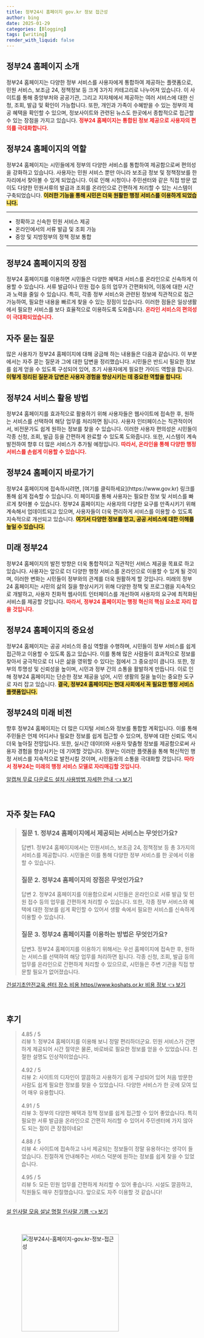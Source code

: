 ```yaml
---
title: 정부24시 홈페이지 gov.kr 정보 접근성
author: bing
date: 2025-01-29
categories: [Blogging]
tags: [writing]
render_with_liquid: false
---
```



<h2 id='정부24_홈페이지_소개'>정부24 홈페이지 소개</h2>

<p>정부24 홈페이지는 다양한 정부 서비스를 사용자에게 통합하여 제공하는 플랫폼으로, 민원 서비스, 보조금 24, 정책정보 등 크게 3가지 카테고리로 나누어져 있습니다. 이 사이트를 통해 중앙부처와 공공기관, 그리고 지자체에서 제공하는 여러 서비스에 대한 신청, 조회, 발급 및 확인이 가능합니다. 또한, 개인과 가족이 수혜받을 수 있는 정부의 제공 혜택을 확인할 수 있으며, 정보사이트와 관련된 뉴스도 한곳에서 종합적으로 접근할 수 있는 장점을 가지고 있습니다. <b><span style="color: #ee2323;">정부24 홈페이지는 통합된 정보 제공으로 사용자의 편의를 극대화합니다.</span></b></p>

<h2 id='정부24_홈페이지의_역할'>정부24 홈페이지의 역할</h2>

<p>정부24 홈페이지는 시민들에게 정부의 다양한 서비스를 통합하여 제공함으로써 편의성을 강화하고 있습니다. 사용자는 민원 서비스 뿐만 아니라 보조금 정보 및 정책정보를 한 자리에서 찾아볼 수 있게 되었습니다. 이로 인해 시청이나 주민센터와 같은 직접 방문 없이도 다양한 민원서류의 발급과 조회를 온라인으로 간편하게 처리할 수 있는 시스템이 구축되었습니다. <b><span style="background-color: #ffe066;">이러한 기능을 통해 시민은 더욱 원활한 행정 서비스를 이용하게 되었습니다.</span></b></p>

<hr />

<ul>
    <li>정확하고 신속한 민원 서비스 제공</li>
    <li>온라인에서의 서류 발급 및 조회 가능</li>
    <li>중앙 및 지방정부의 정책 정보 통합</li>
</ul>

<hr />

<h2 id='정부24_홈페이지_장점'>정부24 홈페이지의 장점</h2>

<p>정부24 홈페이지를 이용하면 시민들은 다양한 혜택과 서비스를 온라인으로 신속하게 이용할 수 있습니다. 서류 발급이나 민원 접수 등의 업무가 간편화되어, 이동에 대한 시간과 노력을 줄일 수 있습니다. 특히, 각종 정부 서비스와 관련된 정보에 직관적으로 접근 가능하여, 필요한 내용을 빠르게 찾을 수 있는 장점이 있습니다. 이러한 점들은 일상생활에서 필요한 서비스를 보다 효율적으로 이용하도록 도와줍니다. <b><span style="color: #ee2323;">온라인 서비스의 편의성이 극대화되었습니다.</span></b></p>

<h2 id='자주_묻는_질문'>자주 묻는 질문</h2>

<p>많은 사용자가 정부24 홈페이지에 대해 궁금해 하는 내용들은 다음과 같습니다. 이 부분에서는 자주 묻는 질문과 그에 대한 답변을 정리했습니다. 시민들은 반드시 필요한 정보를 쉽게 얻을 수 있도록 구성되어 있어, 초기 사용자에게 필요한 가이드 역할을 합니다. <b><span style="background-color: #ffe066;">이렇게 정리된 질문과 답변은 사용자 경험을 향상시키는 데 중요한 역할을 합니다.</span></b></p>

<h2 id='정부24_서비스_활용_방법'>정부24 서비스 활용 방법</h2>

<p>정부24 홈페이지를 효과적으로 활용하기 위해 사용자들은 웹사이트에 접속한 후, 원하는 서비스를 선택하여 해당 업무를 처리하면 됩니다. 사용자 인터페이스는 직관적이어서, 비전문가도 쉽게 원하는 정보를 찾을 수 있습니다. 이러한 사용자 편의성은 시민들이 각종 신청, 조회, 발급 등을 간편하게 완료할 수 있도록 도와줍니다. 또한, 시스템이 계속 발전하여 향후 더 많은 서비스가 추가될 예정입니다. <b><span style="color: #ee2323;">따라서, 온라인을 통해 다양한 행정 서비스를 손쉽게 이용할 수 있습니다.</span></b></p>

<h2 id='정부24_홈페이지_링크'>정부24 홈페이지 바로가기</h2>

<p>정부24 홈페이지에 접속하시려면, [여기를 클릭하세요](https://www.gov.kr) 링크를 통해 쉽게 접속할 수 있습니다. 이 페이지를 통해 사용자는 필요한 정보 및 서비스를 빠르게 찾아볼 수 있습니다. 정부24 홈페이지는 사용자의 다양한 요구를 만족시키기 위해 계속해서 업데이트되고 있으며, 사용자들이 더욱 편리하게 서비스를 이용할 수 있도록 지속적으로 개선되고 있습니다. <b><span style="background-color: #ffe066;">여기서 다양한 정보를 얻고, 공공 서비스에 대한 이해를 높일 수 있습니다.</span></b></p>

<h2 id='미래_정부24'>미래 정부24</h2>

<p>정부24 홈페이지의 발전 방향은 더욱 통합적이고 직관적인 서비스 제공을 목표로 하고 있습니다. 사용자는 앞으로 더 다양한 행정 서비스를 온라인으로 이용할 수 있게 될 것이며, 이러한 변화는 시민들이 정부와의 관계를 더욱 원활하게 할 것입니다. 미래의 정부24 홈페이지는 시민의 삶의 질을 향상시키기 위해 다양한 정책 및 프로그램을 지속적으로 개발하고, 사용자 친화적 웹사이트 인터페이스를 개선하여 사용자의 요구에 최적화된 서비스를 제공할 것입니다. <b><span style="color: #ee2323;">따라서, 정부24 홈페이지는 행정 혁신의 핵심 요소로 자리 잡을 것입니다.</span></b></p>

<h2 id='정부24_홈페이지의_중요성'>정부24 홈페이지의 중요성</h2>

<p>정부24 홈페이지는 공공 서비스의 중심 역할을 수행하며, 시민들이 정부 서비스를 쉽게 접근하고 이용할 수 있도록 돕고 있습니다. 이를 통해 많은 사람들이 효과적으로 정보를 찾아서 궁극적으로 더 나은 삶을 영위할 수 있다는 점에서 그 중요성이 큽니다. 또한, 정부의 투명성 및 신뢰성을 높이며, 시민과 정부 간의 소통을 활발하게 만듭니다. 이로 인해 정부24 홈페이지는 단순한 정보 제공을 넘어, 시민 생활의 질을 높이는 중요한 도구로 자리 잡고 있습니다. <b><span style="background-color: #ffe066;">결국, 정부24 홈페이지는 현대 사회에서 꼭 필요한 행정 서비스 플랫폼입니다.</span></b></p>

<h2 id='정부24_의_미래_비전'>정부24의 미래 비전</h2>

<p>향후 정부24 홈페이지는 더 많은 디지털 서비스와 정보를 통합할 계획입니다. 이를 통해 주민들은 언제 어디서나 필요한 정보를 쉽게 접근할 수 있으며, 정부에 대한 신뢰도 역시 더욱 높아질 전망입니다. 또한, 실시간 데이터와 사용자 맞춤형 정보를 제공함으로써 사용자 경험을 향상시키는 데 기여할 것입니다. 정부는 이러한 플랫폼을 통해 혁신적인 행정 서비스를 지속적으로 발전시킬 것이며, 시민들과의 소통을 극대화할 것입니다. <b><span style="color: #ee2323;">따라서 정부24는 미래의 행정 서비스 모델로 자리매김할 것입니다.</span></b></p>


<p><a class="click-button" title="알캡쳐 무료 다운로드 설치 사용방법 자세한 안내" href="https://purplelist.github.io/posts/%EC%95%8C%EC%BA%A1%EC%B3%90-%EB%AC%B4%EB%A3%8C-%EB%8B%A4%EC%9A%B4%EB%A1%9C%EB%93%9C-%EC%84%A4%EC%B9%98-%EC%82%AC%EC%9A%A9%EB%B0%A9%EB%B2%95-%EC%9E%90%EC%84%B8%ED%95%9C-%EC%95%88%EB%82%B4/" rel="dofollow">알캡쳐 무료 다운로드 설치 사용방법 자세한 안내 👈 보기</a></p><br>
<h2 id='자주_찾는_FAQ'>자주 찾는 FAQ</h2>
<div itemscope="" itemtype="https://schema.org/FAQPage">
<blockquote>
<div itemscope="" itemprop="mainEntity" itemtype="https://schema.org/Question">
<h3 itemprop="name">질문 1. 정부24 홈페이지에서 제공되는 서비스는 무엇인가요?</h3>
<div itemscope="" itemprop="acceptedAnswer" itemtype="https://schema.org/Answer">
<span itemprop="text">
<p>답변1. 정부24 홈페이지에서는 민원서비스, 보조금 24, 정책정보 등 총 3가지의 서비스를 제공합니다. 시민들은 이를 통해 다양한 정부 서비스를 한 곳에서 이용할 수 있습니다.</p>
</span>
</div>
</div>
<div itemscope="" itemprop="mainEntity" itemtype="https://schema.org/Question">
<h3 itemprop="name">질문 2. 정부24 홈페이지의 장점은 무엇인가요?</h3>
<div itemscope="" itemprop="acceptedAnswer" itemtype="https://schema.org/Answer">
<span itemprop="text">
<p>답변 2. 정부24 홈페이지를 이용함으로써 시민들은 온라인으로 서류 발급 및 민원 접수 등의 업무를 간편하게 처리할 수 있습니다. 또한, 각종 정부 서비스와 혜택에 대한 정보를 쉽게 확인할 수 있어서 생활 속에서 필요한 서비스를 신속하게 이용할 수 있습니다.</p>
</span>
</div>
</div>
<div itemscope="" itemprop="mainEntity" itemtype="https://schema.org/Question">
<h3 itemprop="name">질문 3. 정부24 홈페이지를 이용하는 방법은 무엇인가요?</h3>
<div itemscope="" itemprop="acceptedAnswer" itemtype="https://schema.org/Answer">
<span itemprop="text">
<p>답변3. 정부24 홈페이지를 이용하기 위해서는 우선 홈페이지에 접속한 후, 원하는 서비스를 선택하여 해당 업무를 처리하면 됩니다. 각종 신청, 조회, 발급 등의 업무를 온라인으로 간편하게 처리할 수 있으므로, 시민들은 주변 기관을 직접 방문할 필요가 없어졌습니다.</p>
</span>
</div>
</div>
</blockquote>
</div>
<p><a class="click-button" title="건설기초안전교육 센터 장소 비용 https//www.koshats.or.kr 비용 정보" href="https://purplelist.github.io/posts/%EA%B1%B4%EC%84%A4%EA%B8%B0%EC%B4%88%EC%95%88%EC%A0%84%EA%B5%90%EC%9C%A1-%EC%84%BC%ED%84%B0-%EC%9E%A5%EC%86%8C-%EB%B9%84%EC%9A%A9-httpswww.koshats.or.kr-%EB%B9%84%EC%9A%A9-%EC%A0%95%EB%B3%B4/" rel="dofollow">건설기초안전교육 센터 장소 비용 https//www.koshats.or.kr 비용 정보 👈 보기</a></p><br>
<h2 id='후기'>후기</h2>
<div itemscope itemtype="https://schema.org/Product">
  <blockquote>
  <div itemprop="review" itemscope itemtype="https://schema.org/Review">
      <div itemprop="reviewRating" itemscope itemtype="https://schema.org/Rating"> <span itemprop="ratingValue">4.85</span> / <span itemprop="bestRating">5</span> </div>
      <span itemprop="reviewBody">리뷰 1: 정부24 홈페이지를 이용해 보니 정말 편리하더군요. 민원 서비스가 간편하게 제공되어 시간 절약은 물론, 바로바로 필요한 정보를 얻을 수 있었습니다. 친절한 설명도 인상적이었습니다.</span>
  </div>
  <br>
  <div itemprop="review" itemscope itemtype="https://schema.org/Review">
      <div itemprop="reviewRating" itemscope itemtype="https://schema.org/Rating"> <span itemprop="ratingValue">4.92</span> / <span itemprop="bestRating">5</span> </div>
      <span itemprop="reviewBody">리뷰 2: 사이트의 디자인이 깔끔하고 사용하기 쉽게 구성되어 있어 처음 방문한 사람도 쉽게 필요한 정보를 찾을 수 있었습니다. 다양한 서비스가 한 곳에 모여 있어 매우 유용합니다.</span>
  </div>
  <br>
  <div itemprop="review" itemscope itemtype="https://schema.org/Review">
      <div itemprop="reviewRating" itemscope itemtype="https://schema.org/Rating"> <span itemprop="ratingValue">4.91</span> / <span itemprop="bestRating">5</span> </div>
      <span itemprop="reviewBody">리뷰 3: 정부의 다양한 혜택과 정책 정보를 쉽게 접근할 수 있어 좋았습니다. 특히 필요한 서류 발급을 온라인으로 간편히 처리할 수 있어서 주민센터에 가지 않아도 되는 점이 큰 장점이네요!</span>
  </div>
  <br>
  <div itemprop="review" itemscope itemtype="https://schema.org/Review">
      <div itemprop="reviewRating" itemscope itemtype="https://schema.org/Rating"> <span itemprop="ratingValue">4.88</span> / <span itemprop="bestRating">5</span> </div>
      <span itemprop="reviewBody">리뷰 4: 사이트에 접속하고 나서 제공되는 정보들이 정말 유용하다는 생각이 들었습니다. 친절하게 안내해주는 서비스 덕분에 원하는 정보를 쉽게 찾을 수 있었습니다.</span>
  </div>
  <br>
  <div itemprop="review" itemscope itemtype="https://schema.org/Review">
      <div itemprop="reviewRating" itemscope itemtype="https://schema.org/Rating"> <span itemprop="ratingValue">4.95</span> / <span itemprop="bestRating">5</span> </div>
      <span itemprop="reviewBody">리뷰 5: 모든 민원 업무를 간편하게 처리할 수 있어 좋습니다. 시설도 깔끔하고, 직원들도 매우 친절했습니다. 앞으로도 자주 이용할 것 같습니다!</span>
  </div>
  <br>
  </blockquote>
</div>
<p><a class="click-button" title="설 인사말 모음 설날 명절 인사말 기쁨" href="https://purplelist.github.io/posts/%EC%84%A4-%EC%9D%B8%EC%82%AC%EB%A7%90-%EB%AA%A8%EC%9D%8C-%EC%84%A4%EB%82%A0-%EB%AA%85%EC%A0%88-%EC%9D%B8%EC%82%AC%EB%A7%90-%EA%B8%B0%EC%81%A8/" rel="dofollow">설 인사말 모음 설날 명절 인사말 기쁨 👈 보기</a></p><br>
<figure class="image"><img src="https://purplelist.github.io/assets/img/thumbnail/정부24시-홈페이지-gov.kr-정보-접근성.webp" alt="정부24시-홈페이지-gov.kr-정보-접근성" width="256" height="256"></figure>